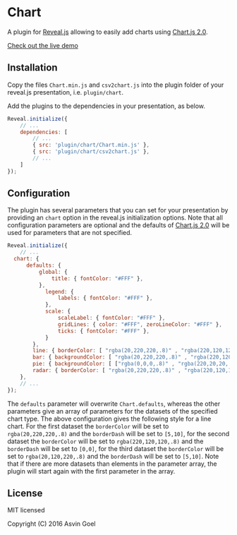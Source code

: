 # Chart

A plugin for [Reveal.js](https://github.com/hakimel/reveal.js) allowing to easily add charts using [Chart.js 2.0](https://github.com/nnnick/Chart.js/tree/v2.0-dev). 

[Check out the live demo](http://courses.telematique.eu/reveal.js-plugins/chart-demo.html)

## Installation

Copy the files ```Chart.min.js``` and ```csv2chart.js``` into the plugin folder of your reveal.js presentation, i.e. ```plugin/chart```.

Add the plugins to the dependencies in your presentation, as below. 

```javascript
Reveal.initialize({
	// ...
	dependencies: [
		// ... 
		{ src: 'plugin/chart/Chart.min.js' },				
		{ src: 'plugin/chart/csv2chart.js' },
		// ... 
	]
});
```
## Configuration

The plugin has several parameters that you can set for your presentation by providing an ```chart``` option in the reveal.js initialization options. 
Note that all configuration parameters are optional and the defaults of [Chart.js 2.0](http://nnnick.github.io/Chart.js/docs-v2/) will be used for parameters that are not specified.


```javascript
Reveal.initialize({
	// ...
  chart: {
	  defaults: { 
		  global: { 
			  title: { fontColor: "#FFF" }, 
		  }, 
			legend: {
				labels: { fontColor: "#FFF" },
			},
			scale: { 
				scaleLabel: { fontColor: "#FFF" }, 
				gridLines: { color: "#FFF", zeroLineColor: "#FFF" }, 
				ticks: { fontColor: "#FFF" }, 
			} 
		},
		line: { borderColor: [ "rgba(20,220,220,.8)" , "rgba(220,120,120,.8)", "rgba(20,120,220,.8)" ], "borderDash": [ [5,10], [0,0] ]}, 
		bar: { backgroundColor: [ "rgba(20,220,220,.8)" , "rgba(220,120,120,.8)", "rgba(20,120,220,.8)" ]}, 
		pie: { backgroundColor: [ ["rgba(0,0,0,.8)" , "rgba(220,20,20,.8)", "rgba(20,220,20,.8)", "rgba(220,220,20,.8)", "rgba(20,20,220,.8)"] ]},
		radar: { borderColor: [ "rgba(20,220,220,.8)" , "rgba(220,120,120,.8)", "rgba(20,120,220,.8)" ]}, 
	},
	// ...
});
```
The ```defaults``` parameter  will overwrite ```Chart.defaults```, whereas the other parameters give an array of parameters for the datasets of the specified chart type. The above configuration gives the following style for a line chart. For the first dataset the ```borderColor``` will be set to ```rgba(20,220,220,.8)``` and the ```borderDash``` will be set to ```[5,10]```, for the second dataset the ```borderColor``` will be set to ```rgba(220,120,120,.8)``` and the ```borderDash``` will be set to ```[0,0]```, for the third dataset the ```borderColor``` will be set to ```rgba(20,120,220,.8)``` and the ```borderDash``` will be set to ```[5,10]```. Note that if there are more datasets than elements in the parameter array, the plugin will start again with the first parameter in the array.

## License

MIT licensed

Copyright (C) 2016 Asvin Goel
